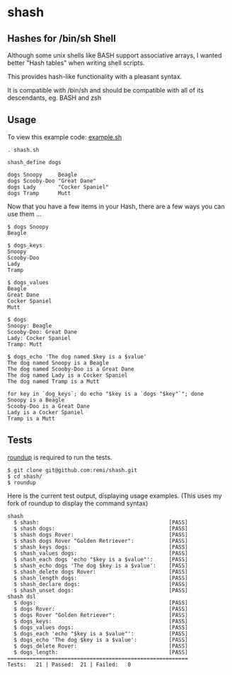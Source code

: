 #  shash
## Hashes for /bin/sh Shell

Although some unix shells like BASH support associative arrays, I wanted better "Hash tables" when writing shell scripts.

This provides hash-like functionality with a pleasant syntax.

It is compatible with /bin/sh and should be compatible with all of its descendants, eg. BASH and zsh

## Usage

To view this example code: [example.sh](/remi/shash/blob/master/examples/example.sh)

    . shash.sh

    shash_define dogs

    dogs Snoopy     Beagle
    dogs Scooby-Doo "Great Dane"
    dogs Lady       "Cocker Spaniel"
    dogs Tramp      Mutt

Now that you have a few items in your Hash, there are a few ways you can use them ...

    $ dogs Snoopy
    Beagle

    $ dogs_keys
    Snoopy
    Scooby-Doo
    Lady
    Tramp

    $ dogs_values
    Beagle
    Great Dane
    Cocker Spaniel
    Mutt

    $ dogs
    Snoopy: Beagle
    Scooby-Doo: Great Dane
    Lady: Cocker Spaniel
    Tramp: Mutt

    $ dogs_echo 'The dog named $key is a $value'
    The dog named Snoopy is a Beagle
    The dog named Scooby-Doo is a Great Dane
    The dog named Lady is a Cocker Spaniel
    The dog named Tramp is a Mutt

    for key in `dog_keys`; do echo "$key is a `dogs "$key"`"; done
    Snoopy is a Beagle
    Scooby-Doo is a Great Dane
    Lady is a Cocker Spaniel
    Tramp is a Mutt

## Tests

[roundup](http://bmizerany.github.com/roundup/) is required to run the tests.

    $ git clone git@github.com:remi/shash.git
    $ cd shash/
    $ roundup

Here is the current test output, displaying usage examples.  (This uses my fork of roundup to display the command syntax)

    shash
      $ shash:                                         [PASS]
      $ shash dogs:                                    [PASS]
      $ shash dogs Rover:                              [PASS]
      $ shash dogs Rover "Golden Retriever":           [PASS]
      $ shash_keys dogs:                               [PASS]
      $ shash_values dogs:                             [PASS]
      $ shash_each dogs 'echo "$key is a $value"':     [PASS]
      $ shash_echo dogs 'The dog $key is a $value':    [PASS]
      $ shash_delete dogs Rover:                       [PASS]
      $ shash_length dogs:                             [PASS]
      $ shash_declare dogs:                            [PASS]
      $ shash_unset dogs:                              [PASS]
    shash dsl
      $ dogs:                                          [PASS]
      $ dogs Rover:                                    [PASS]
      $ dogs Rover "Golden Retriever":                 [PASS]
      $ dogs_keys:                                     [PASS]
      $ dogs_values dogs:                              [PASS]
      $ dogs_each 'echo "$key is a $value"':           [PASS]
      $ dogs_echo 'The dog $key is a $value':          [PASS]
      $ dogs_delete Rover:                             [PASS]
      $ dogs_length:                                   [PASS]
    =========================================================
    Tests:   21 | Passed:  21 | Failed:   0
